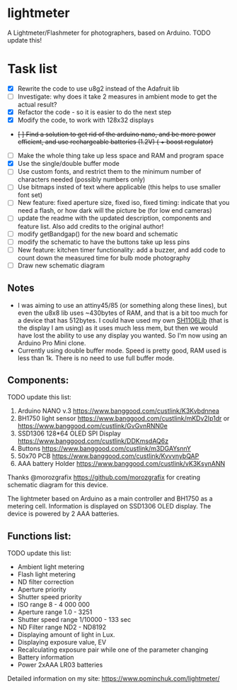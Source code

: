 # lightmeter
A Lightmeter/Flashmeter for photographers, based on Arduino.
TODO update this!

# Task list
 - [x] Rewrite the code to use u8g2 instead of the Adafruit lib
 - [ ] Investigate: why does it take 2 measures in ambient mode to get the actual result?
 - [x] Refactor the code - so it is easier to do the next step
 - [x] Modify the code, to work with 128x32 displays
 - ~~[ ] Find a solution to get rid of the arduino nano, and be more power efficient, and use rechargeable batteries (1.2V) ( + boost regulator)~~
 - [ ] Make the whole thing take up less space and RAM and program space
  - [x] Use the single/double buffer mode
  - [ ] Use custom fonts, and restrict them to the minimum number of characters needed (possibly numbers only)
  - [ ] Use bitmaps insted of text where applicable (this helps to use smaller font set)
 - [ ] New feature: fixed aperture size, fixed iso, fixed timing: indicate that you need a flash, or how dark will the picture be (for low end cameras)
 - [ ] update the readme with the updated description, components and feature list. Also add credits to the original author!
 - [ ] modify getBandgap() for the new board and schematic
 - [ ] modify the schematic to have the buttons take up less pins
 - [ ] New feature: kitchen timer functionality: add a buzzer, and add code to count down the measured time for bulb mode photography
 - [ ] Draw new schematic diagram

## Notes
 - I was aiming to use an attiny45/85 (or something along these lines), but even the u8x8 lib uses ~430bytes of RAM, and that is a bit too much for a device that has 512bytes. I could have used my own [SH1106Lib](https://github.com/notisrac/SH1106Lib) (that is the display I am using) as it uses much less mem, but then we would have lost the ability to use any display you wanted. So I'm now using an Arduino Pro Mini clone.
 - Currently using double buffer mode. Speed is pretty good, RAM used is less than 1k. There is no need to use full buffer mode.

## Components:
TODO update this list:
1. Arduino NANO v.3 https://www.banggood.com/custlink/K3Kvbdnnea
2. BH1750 light sensor https://www.banggood.com/custlink/mKDv2Ip1dr or https://www.banggood.com/custlink/GvGvnRNN0e
3. SSD1306 128*64 OLED SPI Display https://www.banggood.com/custlink/DDKmsdAQ6z
4. Buttons https://www.banggood.com/custlink/m3DGAYsnnY
5. 50x70 PCB https://www.banggood.com/custlink/KvvvnybQAP
6. AAA battery Holder https://www.banggood.com/custlink/vK3KsynANN

Thanks @morozgrafix https://github.com/morozgrafix for creating schematic diagram for this device.

The lightmeter based on Arduino as a main controller and BH1750 as a metering cell. Information is displayed on SSD1306 OLED display. The device is powered by 2 AAA batteries.

## Functions list:
TODO update this list:
* Ambient light metering
* Flash light metering
* ND filter correction
* Aperture priority
* Shutter speed priority
* ISO range 8 - 4 000 000
* Aperture range 1.0 - 3251
* Shutter speed range 1/10000 - 133 sec
* ND Filter range ND2 - ND8192
* Displaying amount of light in Lux.
* Displaying exposure value, EV
* Recalculating exposure pair while one of the parameter changing
* Battery information
* Power 2xAAA LR03 batteries

Detailed information on my site: https://www.pominchuk.com/lightmeter/
